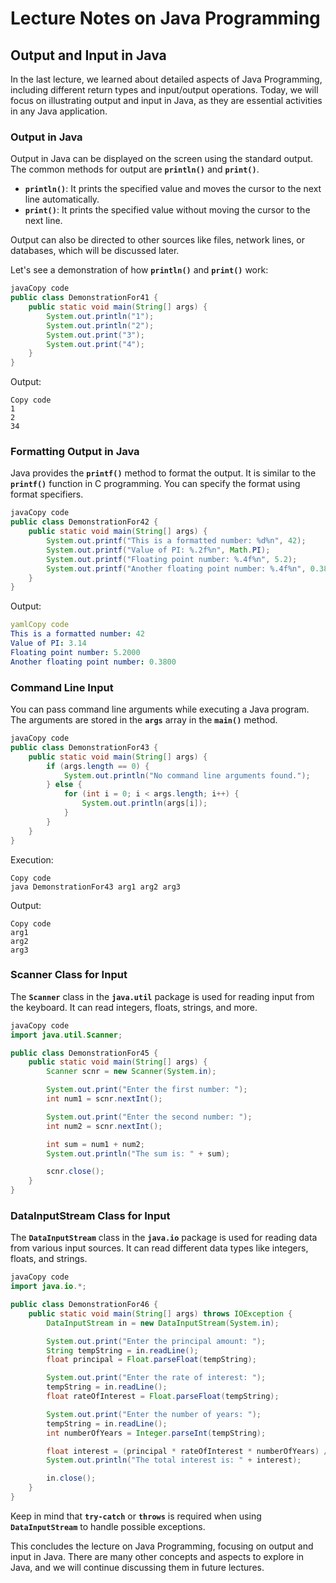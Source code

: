 # Lecture Notes on **Java Programming**

## **Output and Input in Java**

In the last lecture, we learned about detailed aspects of Java Programming, including different return types and input/output operations. Today, we will focus on illustrating output and input in Java, as they are essential activities in any Java application.

### **Output in Java**

Output in Java can be displayed on the screen using the standard output. The common methods for output are **`println()`** and **`print()`**.

- **`println()`**: It prints the specified value and moves the cursor to the next line automatically.
- **`print()`**: It prints the specified value without moving the cursor to the next line.

Output can also be directed to other sources like files, network lines, or databases, which will be discussed later.

Let's see a demonstration of how **`println()`** and **`print()`** work:

```java
javaCopy code
public class DemonstrationFor41 {
    public static void main(String[] args) {
        System.out.println("1");
        System.out.println("2");
        System.out.print("3");
        System.out.print("4");
    }
}

```

Output:

```
Copy code
1
2
34

```

### **Formatting Output in Java**

Java provides the **`printf()`** method to format the output. It is similar to the **`printf()`** function in C programming. You can specify the format using format specifiers.

```java
javaCopy code
public class DemonstrationFor42 {
    public static void main(String[] args) {
        System.out.printf("This is a formatted number: %d%n", 42);
        System.out.printf("Value of PI: %.2f%n", Math.PI);
        System.out.printf("Floating point number: %.4f%n", 5.2);
        System.out.printf("Another floating point number: %.4f%n", 0.38);
    }
}

```

Output:

```yaml
yamlCopy code
This is a formatted number: 42
Value of PI: 3.14
Floating point number: 5.2000
Another floating point number: 0.3800

```

### **Command Line Input**

You can pass command line arguments while executing a Java program. The arguments are stored in the **`args`** array in the **`main()`** method.

```java
javaCopy code
public class DemonstrationFor43 {
    public static void main(String[] args) {
        if (args.length == 0) {
            System.out.println("No command line arguments found.");
        } else {
            for (int i = 0; i < args.length; i++) {
                System.out.println(args[i]);
            }
        }
    }
}

```

Execution:

```
Copy code
java DemonstrationFor43 arg1 arg2 arg3

```

Output:

```
Copy code
arg1
arg2
arg3

```

### **Scanner Class for Input**

The **`Scanner`** class in the **`java.util`** package is used for reading input from the keyboard. It can read integers, floats, strings, and more.

```java
javaCopy code
import java.util.Scanner;

public class DemonstrationFor45 {
    public static void main(String[] args) {
        Scanner scnr = new Scanner(System.in);

        System.out.print("Enter the first number: ");
        int num1 = scnr.nextInt();

        System.out.print("Enter the second number: ");
        int num2 = scnr.nextInt();

        int sum = num1 + num2;
        System.out.println("The sum is: " + sum);

        scnr.close();
    }
}

```

### **DataInputStream Class for Input**

The **`DataInputStream`** class in the **`java.io`** package is used for reading data from various input sources. It can read different data types like integers, floats, and strings.

```java
javaCopy code
import java.io.*;

public class DemonstrationFor46 {
    public static void main(String[] args) throws IOException {
        DataInputStream in = new DataInputStream(System.in);

        System.out.print("Enter the principal amount: ");
        String tempString = in.readLine();
        float principal = Float.parseFloat(tempString);

        System.out.print("Enter the rate of interest: ");
        tempString = in.readLine();
        float rateOfInterest = Float.parseFloat(tempString);

        System.out.print("Enter the number of years: ");
        tempString = in.readLine();
        int numberOfYears = Integer.parseInt(tempString);

        float interest = (principal * rateOfInterest * numberOfYears) / 100;
        System.out.println("The total interest is: " + interest);

        in.close();
    }
}

```

Keep in mind that **`try-catch`** or **`throws`** is required when using **`DataInputStream`** to handle possible exceptions.

This concludes the lecture on Java Programming, focusing on output and input in Java. There are many other concepts and aspects to explore in Java, and we will continue discussing them in future lectures.